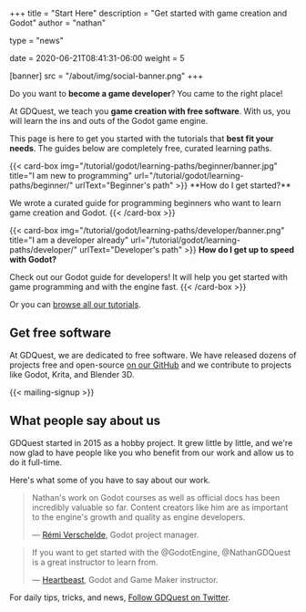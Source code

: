 +++
title = "Start Here"
description = "Get started with game creation and Godot"
author = "nathan"

type = "news"

date = 2020-06-21T08:41:31-06:00
weight = 5

[banner]
src = "/about/img/social-banner.png"
+++

Do you want to **become a game developer**? You came to the right place!

At GDQuest, we teach you **game creation with free software**. With us, you will learn the ins and outs of the Godot game engine.

This page is here to get you started with the tutorials that **best fit your needs**. The guides below are completely free, curated learning paths.


<div class="grid split2 list">
{{< card-box 
    img="/tutorial/godot/learning-paths/beginner/banner.jpg"
    title="I am new to programming" 
    url="/tutorial/godot/learning-paths/beginner/" 
    urlText="Beginner's path" >}}
**How do I get started?**

We wrote a curated guide for programming beginners who want to learn game creation and Godot.
{{< /card-box >}}

{{< card-box 
    img="/tutorial/godot/learning-paths/developer/banner.png" 
    title="I am a developer already" 
    url="/tutorial/godot/learning-paths/developer/" 
    urlText="Developer's path" >}}
**How do I get up to speed with Godot?**

Check out our Godot guide for developers! It will help you get started with game programming and with the engine fast.
{{< /card-box >}}
</div>

Or you can [browse all our tutorials](/tutorial).

## Get free software

At GDQuest, we are dedicated to free software. We have released dozens of projects free and open-source [on our GitHub](https://github.com/GDQuest/) and we contribute to projects like Godot, Krita, and Blender 3D.

<div>
<div class="card-box">
{{< mailing-signup >}}
</div>
</div>

## What people say about us

GDQuest started in 2015 as a hobby project. It grew little by little, and we're now glad to have people like you who benefit from our work and allow us to do it full-time.

Here's what some of you have to say about our work.

> Nathan's work on Godot courses as well as official docs has been incredibly valuable so far.
> Content creators like him are as important to the engine's growth and quality as engine
> developers.
>
> — [Rémi Verschelde](https://twitter.com/akien), Godot project manager.


> If you want to get started with the @GodotEngine, @NathanGDQuest is a great instructor to learn from.
>
> — [Heartbeast](https://www.youtube.com/user/uheartbeast), Godot and Game Maker instructor.

For daily tips, tricks, and news, [Follow GDQuest on Twitter](https://twitter.com/NathanGDQuest).


<!-- Join us: click here to join the GDQuest newsletter. That way, you won't miss any new tutorial, course, or open-source project we release. We also share tips and tricks there. You can unsubscribe anytime. -->

